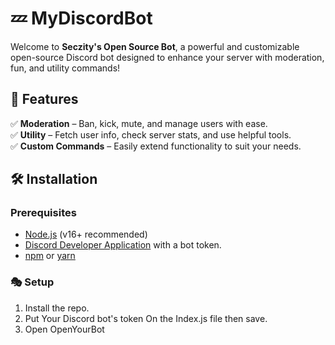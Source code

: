 # 💤 MyDiscordBot

Welcome to **Seczity's Open Source Bot**, a powerful and customizable open-source Discord bot designed to enhance your server with moderation, fun, and utility commands!

## 🚀 Features

✅ **Moderation** – Ban, kick, mute, and manage users with ease.  
✅ **Utility** – Fetch user info, check server stats, and use helpful tools.  
✅ **Custom Commands** – Easily extend functionality to suit your needs.  

## 🛠️ Installation

### Prerequisites
- [Node.js](https://nodejs.org/) (v16+ recommended)
- [Discord Developer Application](https://discord.com/developers/applications) with a bot token.
- [npm](https://www.npmjs.com/) or [yarn](https://yarnpkg.com/)

### 🎭 Setup
1. Install the repo.
2. Put Your Discord bot's token On the Index.js file then save.
3. Open OpenYourBot
